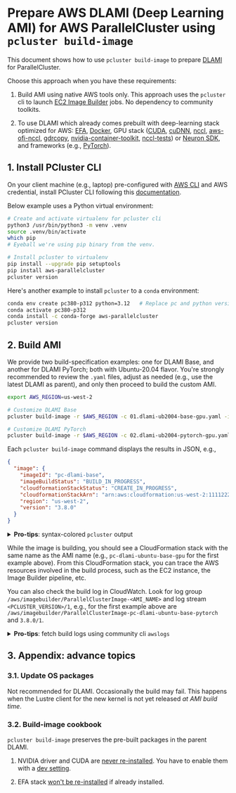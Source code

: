 # Prepare AWS DLAMI (Deep Learning AMI) for AWS ParallelCluster using `pcluster build-image`

This document shows how to use `pcluster build-image` to prepare
[DLAMI](https://aws.amazon.com/machine-learning/amis/) for ParallelCluster.

Choose this approach when you have these requirements:

1. Build AMI using native AWS tools only. This approach uses the `pcluster` cli to launch [EC2 Image
   Builder](https://aws.amazon.com/image-builder/) jobs. No dependency to community toolkits.

2. To use DLAMI which already comes prebuilt with deep-learning stack optimized for AWS:
   [EFA](https://aws.amazon.com/hpc/efa/),
   [Docker](https://www.docker.com/products/container-runtime/), GPU stack
   ([CUDA](https://developer.nvidia.com/cuda-toolkit), [cuDNN](https://developer.nvidia.com/cudnn),
   [nccl](https://github.com/NVIDIA/nccl), [aws-ofi-nccl](https://github.com/aws/aws-ofi-nccl),
   [gdrcopy](https://github.com/NVIDIA/gdrcopy),
   [nvidia-container-toolkit](https://github.com/NVIDIA/nvidia-container-toolkit),
   [nccl-tests](https://github.com/NVIDIA/nccl-tests)) or [Neuron
   SDK](https://awsdocs-neuron.readthedocs-hosted.com/en/latest/), and frameworks (e.g.,
   [PyTorch](https://pytorch.org/)).

## 1. Install PCluster CLI

On your client machine (e.g., laptop) pre-configured with [AWS CLI](https://aws.amazon.com/cli/) and
AWS credential, install PCluster CLI following this
[documentation](https://docs.aws.amazon.com/parallelcluster/latest/ug/install-v3-virtual-environment.html).

Below example uses a Python virtual environment:

```bash
# Create and activate virtualenv for pcluster cli
python3 /usr/bin/python3 -m venv .venv
source .venv/bin/activate
which pip
# Eyeball we're using pip binary from the venv.

# Install pcluster to virtualenv
pip install --upgrade pip setuptools
pip install aws-parallelcluster
pcluster version
```

Here's another example to install `pcluster` to a `conda` environment:

```bash
conda env create pc380-p312 python=3.12   # Replace pc and python versions as you like.
conda activate pc380-p312
conda install -c conda-forge aws-parallelcluster
pcluster version
```

## 2. Build AMI

We provide two build-specification examples: one for DLAMI Base, and another for DLAMI PyTorch; both
with Ubuntu-20.04 flavor. You're strongly recommended to review the `.yaml` files, adjust as needed
(e.g., use the latest DLAMI as parent), and only then proceed to build the custom AMI.

```bash
export AWS_REGION=us-west-2

# Customize DLAMI Base
pcluster build-image -r $AWS_REGION -c 01.dlami-ub2004-base-gpu.yaml -i pc-dlami-base

# Customize DLAMI PyTorch
pcluster build-image -r $AWS_REGION -c 02.dlami-ub2004-pytorch-gpu.yaml -i pc-dlami-pytorch
```

Each `pcluster build-image` command displays the results in JSON, e.g.,

```json
{
  "image": {
    "imageId": "pc-dlami-base",
    "imageBuildStatus": "BUILD_IN_PROGRESS",
    "cloudformationStackStatus": "CREATE_IN_PROGRESS",
    "cloudformationStackArn": "arn:aws:cloudformation:us-west-2:111122223333:stack/pc-dlami-base/097178b0-3037-11ee-97c3-0672f191cc71",
    "region": "us-west-2",
    "version": "3.8.0"
  }
}
```

<details>
  <summary><b>Pro-tips</b>: syntax-colored <code>pcluster</code> output</summary>

  To syntax-color the `pcluster`'s JSON output, pipe the command to `jq`. Examples below.

  ```bash
  export AWS_REGION=us-west-2

  # Customize DLAMI Base
  pcluster build-image -r $AWS_REGION -c 01.dlami-ub2004-base-gpu.yaml -i pc-dlami-ubuntu-base-gpu | jq .

  # Customize DLAMI PyTorch
  pcluster build-image -r $AWS_REGION -c 02.dlami-ub2004-pytorch-gpu.yaml -i pc-dlami-ubuntu-base-pytorch | jq .
  ```

</details>

While the image is building, you should see a CloudFormation stack with the same name as the AMI
name (e.g., `pc-dlami-ubuntu-base-gpu` for the first example above). From this CloudFormation stack,
you can trace the AWS resources involved in the build process, such as the EC2 instance, the Image
Builder pipeline, etc.

You can also check the build log in CloudWatch. Look for log group
`/aws/imagebuilder/ParallelClusterImage-<AMI_NAME>` and log stream `<PCLUSTER_VERSION>/1`, e.g., for
the first example above are `/aws/imagebuilder/ParallelClusterImage-pc-dlami-ubuntu-base-pytorch`
and `3.8.0/1`.

<details>
  <summary><b>Pro-tips</b>: fetch build logs using community cli <code>awslogs</code></summary>

  Below are examples to use the community cli `awslogs` to fetch from CloudWatch the build log. To
  install `awslogs`, please follow its [installation
  instructions](https://github.com/jorgebastida/awslogs#installation).

  Below example assumes ami named `pc-dlami-base` and `pcluster` version 3.8.0. Please update the
  log group and stream names accordingly. When in doubt, check the log group and stream names from
  the CloudWatch console.

  ```bash
  # Watch the build-image process of ami name `pc-dlami-base`.
  awslogs get -GS --aws-region=us-west-2 \
      /aws/imagebuilder/ParallelClusterImage-pc-dlami-base 3.8.0/1 --watch -i 30 -s10min

  # Save all logs to a local file. Will also pull the failed logs from the earlier attempt.
  #
  # -s4d instructs the cli tool to fetch logs from the last 4d. Without this flags, it fecthes only
  # a few entries, or even none at all.
  awslogs get -GS --aws-region=us-west-2 \
      /aws/imagebuilder/ParallelClusterImage-pc-dlami-base 3.8.0/1 -s4d &> build-image-01-success.log
  ```

</details>

## 3. Appendix: advance topics

### 3.1. Update OS packages

Not recommended for DLAMI. Occasionally the build may fail. This happens when the Lustre client for
the new kernel is not yet released *at AMI build time*. 

### 3.2. Build-image cookbook

`pcluster build-image` preserves the pre-built packages in the parent DLAMI.

1. NVIDIA driver and CUDA are [never re-installed][pcbi-skip-nvidia]. You have to enable them with a
   [dev setting][pcbi-dev-setting].

2. EFA stack [won't be re-installed][pcbi-skip-efa] if already installed.

<!-- Below are permalinks to `develop` branch -->
[pcbi-skip-nvidia]:
    <https://github.com/aws/aws-parallelcluster-cookbook/blob/79458c1926ab71bb54d676d93fe975041cf46f75/cookbooks/aws-parallelcluster-platform/resources/nvidia_driver/partial/_nvidia_driver_common.rb#L23>
[pcbi-dev-setting]:
    <https://github.com/aws/aws-parallelcluster-cookbook/blob/79458c1926ab71bb54d676d93fe975041cf46f75/cookbooks/aws-parallelcluster-platform/libraries/nvidia.rb#L2>
[pcbi-skip-efa]:
    <https://github.com/aws/aws-parallelcluster-cookbook/blob/79458c1926ab71bb54d676d93fe975041cf46f75/cookbooks/aws-parallelcluster-environment/resources/efa/partial/_common.rb#L24>


